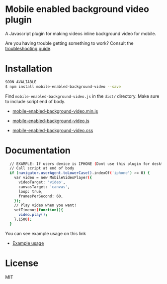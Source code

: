 # Mobile enabled background video plugin

A Javascript plugin for making videos inline background video for mobile.



Are you having trouble getting something to work? Consult the [troubleshooting guide](https://github.com/artperpixel/mobile-enabled-background-video/wiki/Troubleshooting).

# Installation

```bash
SOON AVALIABLE
$ npm install mobile-enabled-background-video --save
```

Find `mobile-enabled-background-video.js` in the `dist/` directory.
Make sure to include script end of body.

* [mobile-enabled-background-video.min.js](https://raw.githubusercontent.com/artperpixel/mobile-enabled-background-video/master/dist/mobile-enabled-background-video.min.js)
* [mobile-enabled-background-video.js](https://raw.githubusercontent.com/artperpixel/mobile-enabled-background-video/master/dist/mobile-enabled-background-video.js)

* [mobile-enabled-background-video.css](https://raw.githubusercontent.com/artperpixel/mobile-enabled-background-video/master/dist/mobile-enabled-background-video.css)

# Documentation

```bash
  // EXAMPLE: If users device is IPHONE (Dont use this plugin for desktop)
  // Call script at end of body
  if (navigator.userAgent.toLowerCase().indexOf('iphone') >= 0) {
    var video = new MobileVideoPlayer({
      videoTarget: 'video',
      canvasTarget: 'canvas',
      loop: true,
      framesPerSecond: 60,
    });
    // Play video when you want!
    setTimeout(function(){
      video.play();
    },1500);
  }
```

You can see example usage on this link
* [Example usage](https://github.com/artperpixel/mobile-enabled-background-video/tree/master/example)

# License

MIT
